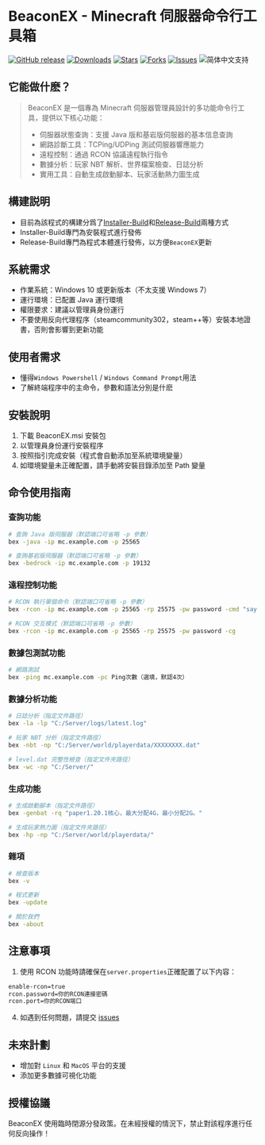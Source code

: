 # BeaconEX - Minecraft 伺服器命令行工具箱

[![GitHub release](https://img.shields.io/github/v/release/GongSunFangYun/BeaconEX?style=flat-square)]()
[![Downloads](https://img.shields.io/github/downloads/GongSunFangYun/BeaconEX/total?style=flat-square)]()
[![Stars](https://img.shields.io/github/stars/GongSunFangYun/BeaconEX?style=flat-square)]()
[![Forks](https://img.shields.io/github/forks/GongSunFangYun/BeaconEX?style=flat-square)]()
[![Issues](https://img.shields.io/github/issues/GongSunFangYun/BeaconEX?style=flat-square)]()
![简体中文支持](https://img.shields.io/badge/简体中文-支持-ff8c00?style=flat-square&labelColor=ff8c00&color=ffd700)

## 它能做什麽？

>BeaconEX 是一個專為 Minecraft 伺服器管理員設計的多功能命令行工具，提供以下核心功能：
>- 伺服器狀態查詢：支援 Java 版和基岩版伺服器的基本信息查詢
>- 網路診斷工具：TCPing/UDPing 測試伺服器響應能力
>- 遠程控制：通過 RCON 協議遠程執行指令
>- 數據分析：玩家 NBT 解析、世界檔案檢查、日誌分析
>- 實用工具：自動生成啟動腳本、玩家活動熱力圖生成

## 構建説明

- 目前為該程式的構建分爲了[Installer-Build](https://github.com/FanYaRou/BeaconEX/releases/tag/INSTALLER-BUILD)和[Release-Build](https://github.com/FanYaRou/BeaconEX/releases)兩種方式
- Installer-Build專門為安裝程式進行發佈
- Release-Build專門為程式本體進行發佈，以方便```BeaconEX```更新

## 系統需求

- 作業系統：Windows 10 或更新版本（不太支援 Windows 7）
- 運行環境：已配置 Java 運行環境
- 權限要求：建議以管理員身份運行
- 不要使用反向代理程序（steamcommunity302，steam++等）安裝本地證書，否則會影響到更新功能

## 使用者需求
- 懂得```Windows Powershell``` / ```Windows Command Prompt```用法
- 了解終端程序中的主命令，參數和語法分別是什麽

## 安裝說明

1. 下載 BeaconEX.msi 安裝包
2. 以管理員身份運行安裝程序
3. 按照指引完成安裝（程式會自動添加至系統環境變量）
4. 如環境變量未正確配置，請手動將安裝目錄添加至 Path 變量

## 命令使用指南
### 查詢功能
```bash
# 查詢 Java 版伺服器（默認端口可省略 -p 參數）
bex -java -ip mc.example.com -p 25565
```
```bash
# 查詢基岩版伺服器（默認端口可省略 -p 參數）
bex -bedrock -ip mc.example.com -p 19132
```
### 遠程控制功能
```bash
# RCON 執行單個命令（默認端口可省略 -p 參數）
bex -rcon -ip mc.example.com -p 25565 -rp 25575 -pw password -cmd "say Hello"
```
```bash
# RCON 交互模式（默認端口可省略 -p 參數）
bex -rcon -ip mc.example.com -p 25565 -rp 25575 -pw password -cg
```
### 數據包測試功能
```bash
# 網路測試
bex -ping mc.example.com -pc Ping次數（選填，默認4次）
```
### 數據分析功能
```bash
# 日誌分析（指定文件路徑）
bex -la -lp "C:/Server/logs/latest.log"
```
```bash
# 玩家 NBT 分析（指定文件路徑）
bex -nbt -np "C:/Server/world/playerdata/XXXXXXXX.dat"
```
```bash
# level.dat 完整性檢查（指定文件夾路徑）
bex -wc -np "C:/Server/"
```
### 生成功能
```bash
# 生成啟動腳本（指定文件路徑）
bex -genbat -rq "paper1.20.1核心，最大分配4G，最小分配2G。"
```
```bash
# 生成玩家熱力圖（指定文件夾路徑）
bex -hp -np "C:/Server/world/playerdata/"
```
### 雜項
```bash
# 檢查版本
bex -v
```
```bash
# 程式更新
bex -update
```
```bash
# 關於我們
bex -about
```
## 注意事項

1. 使用 RCON 功能時請確保在```server.properties```正確配置了以下内容：
```bash
enable-rcon=true
rcon.password=你的RCON連接密碼
rcon.port=你的RCON端口
```
4. 如遇到任何問題，請提交 [issues](https://github.com/FanYaRou/BeaconEX/issues/new)

## 未來計劃

- 增加對 ```Linux``` 和 ```MacOS``` 平台的支援
- 添加更多數據可視化功能

## 授權協議

BeaconEX 使用臨時閉源分發政策。在未經授權的情況下，禁止對該程序進行任何反向操作！
